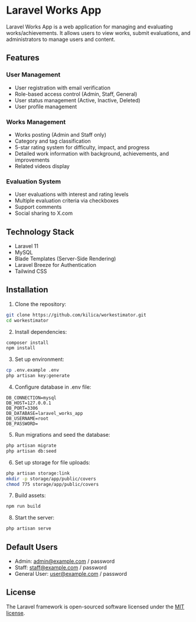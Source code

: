 # Laravel Works App

Laravel Works App is a web application for managing and evaluating works/achievements. It allows users to view works, submit evaluations, and administrators to manage users and content.

## Features

### User Management
- User registration with email verification
- Role-based access control (Admin, Staff, General)
- User status management (Active, Inactive, Deleted)
- User profile management

### Works Management
- Works posting (Admin and Staff only)
- Category and tag classification
- 5-star rating system for difficulty, impact, and progress
- Detailed work information with background, achievements, and improvements
- Related videos display

### Evaluation System
- User evaluations with interest and rating levels
- Multiple evaluation criteria via checkboxes
- Support comments
- Social sharing to X.com

## Technology Stack
- Laravel 11
- MySQL
- Blade Templates (Server-Side Rendering)
- Laravel Breeze for Authentication
- Tailwind CSS

## Installation

1. Clone the repository:
```bash
git clone https://github.com/kilica/workestimator.git
cd workestimator
```

2. Install dependencies:
```bash
composer install
npm install
```

3. Set up environment:
```bash
cp .env.example .env
php artisan key:generate
```

4. Configure database in .env file:
```
DB_CONNECTION=mysql
DB_HOST=127.0.0.1
DB_PORT=3306
DB_DATABASE=laravel_works_app
DB_USERNAME=root
DB_PASSWORD=
```

5. Run migrations and seed the database:
```bash
php artisan migrate
php artisan db:seed
```

6. Set up storage for file uploads:
```bash
php artisan storage:link
mkdir -p storage/app/public/covers
chmod 775 storage/app/public/covers
```

7. Build assets:
```bash
npm run build
```

8. Start the server:
```bash
php artisan serve
```

## Default Users

- Admin: admin@example.com / password
- Staff: staff@example.com / password
- General User: user@example.com / password

## License

The Laravel framework is open-sourced software licensed under the [MIT license](https://opensource.org/licenses/MIT).
